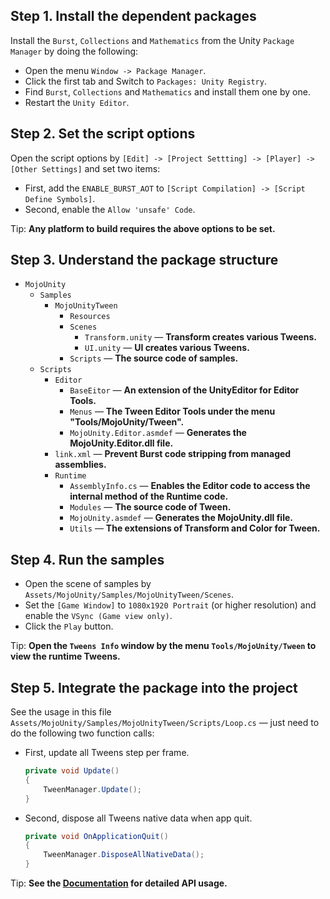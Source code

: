 ## Step 1. Install the dependent packages

Install the `Burst`, `Collections` and `Mathematics` from the Unity `Package Manager` by doing the following:

  * Open the menu `Window -> Package Manager`.
  * Click the first tab and Switch to `Packages: Unity Registry`.
  * Find `Burst`, `Collections` and `Mathematics` and install them one by one.
  * Restart the `Unity Editor`.

## Step 2. Set the script options

Open the script options by `[Edit] -> [Project Settting] -> [Player] -> [Other Settings]` and set two items:

 * First, add the `ENABLE_BURST_AOT` to `[Script Compilation] -> [Script Define Symbols]`.
 * Second, enable the `Allow 'unsafe' Code`.

Tip: **Any platform to build requires the above options to be set.**

## Step 3. Understand the package structure

* `MojoUnity`
  * `Samples`
    * `MojoUnityTween`
      * `Resources`
      * `Scenes`
        * `Transform.unity` — **Transform creates various Tweens.**
        * `UI.unity` — **UI creates various Tweens.**
      * `Scripts` — **The source code of samples.**
  * `Scripts`
    * `Editor`
      * `BaseEitor` — **An extension of the UnityEditor for Editor Tools.**
      * `Menus` — **The Tween Editor Tools under the menu "Tools/MojoUnity/Tween".**
      * `MojoUnity.Editor.asmdef` — **Generates the MojoUnity.Editor.dll file.**
    * `link.xml` — **Prevent Burst code stripping from managed assemblies.**
    * `Runtime` 
      * `AssemblyInfo.cs` — **Enables the Editor code to access the internal method of the Runtime code.**
      * `Modules` — **The source code of Tween.**
      * `MojoUnity.asmdef` — **Generates the MojoUnity.dll file.**
      * `Utils` — **The extensions of Transform and Color for Tween.**

## Step 4. Run the samples

* Open the scene of samples by `Assets/MojoUnity/Samples/MojoUnityTween/Scenes`.
* Set the `[Game Window]` to `1080x1920 Portrait` (or higher resolution) and enable the `VSync (Game view only)`.
* Click the `Play` button.

Tip: **Open the `Tweens Info` window by the menu `Tools/MojoUnity/Tween` to view the runtime Tweens.**

## Step 5. Integrate the package into the project

See the usage in this file `Assets/MojoUnity/Samples/MojoUnityTween/Scripts/Loop.cs` — just need to do the following two function calls:

 * First, update all Tweens step per frame.
   ```C#
   private void Update()
   {
       TweenManager.Update();
   }  
   ```
   
 * Second, dispose all Tweens native data when app quit.
   ```C#
   private void OnApplicationQuit()
   {
       TweenManager.DisposeAllNativeData();
   }
   ```
Tip: **See the [Documentation](./Documentation-en.md) for detailed API usage.**
